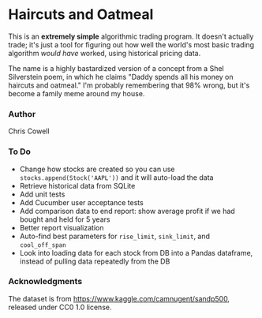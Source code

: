 # Haircuts and Oatmeal

This is an **extremely simple** algorithmic trading program. It doesn't actually trade; it's just a tool for figuring out how well the world's most basic trading algorithm *would have* worked, using historical pricing data.

The name is a highly bastardized version of a concept from a Shel Silverstein poem, in which he claims "Daddy spends all his money on haircuts and oatmeal." I'm probably remembering that 98% wrong, but it's become a family meme around my house.


### Author

Chris Cowell


### To Do

* Change how stocks are created so you can use `stocks.append(Stock('AAPL'))` and it will auto-load the data
* Retrieve historical data from SQLite
* Add unit tests
* Add Cucumber user acceptance tests
* Add comparison data to end report: show average profit if we had bought and held for 5 years
* Better report visualization
* Auto-find best parameters for `rise_limit`, `sink_limit`, and `cool_off_span`
* Look into loading data for each stock from DB into a Pandas dataframe, instead of pulling data repeatedly from the DB


### Acknowledgments

The dataset is from https://www.kaggle.com/camnugent/sandp500, released under CC0 1.0 license.
